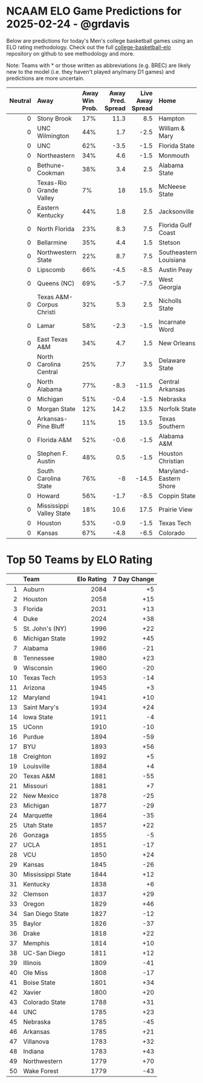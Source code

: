 # NCAAM ELO Game Predictions for 2025-02-24 - @grdavis
Below are predictions for today's Men's college basketball games using an ELO rating methodology. Check out the full [college-basketball-elo](https://github.com/grdavis/college-basketball-elo) repository on github to see methodology and more.

Note: Teams with * or those written as abbreviations (e.g. BREC) are likely new to the model (i.e. they haven't played any/many D1 games) and predictions are more uncertain.

|   Neutral | Away                     | Away Win Prob.   |   Away Pred. Spread |   Live Away Spread | Home                   | Home Win Prob.   |   Home Pred. Spread |
|----------:|:-------------------------|:-----------------|--------------------:|-------------------:|:-----------------------|:-----------------|--------------------:|
|         0 | Stony Brook              | 17%              |                11.3 |                8.5 | Hampton                | 83%              |               -11.3 |
|         0 | UNC Wilmington           | 44%              |                 1.7 |               -2.5 | William & Mary         | 56%              |                -1.7 |
|         0 | UNC                      | 62%              |                -3.5 |               -1.5 | Florida State          | 38%              |                 3.5 |
|         0 | Northeastern             | 34%              |                 4.6 |               -1.5 | Monmouth               | 66%              |                -4.6 |
|         0 | Bethune-Cookman          | 38%              |                 3.4 |                2.5 | Alabama State          | 62%              |                -3.4 |
|         0 | Texas-Rio Grande Valley  | 7%               |                18   |               15.5 | McNeese State          | 93%              |               -18   |
|         0 | Eastern Kentucky         | 44%              |                 1.8 |                2.5 | Jacksonville           | 56%              |                -1.8 |
|         0 | North Florida            | 23%              |                 8.3 |                7.5 | Florida Gulf Coast     | 77%              |                -8.3 |
|         0 | Bellarmine               | 35%              |                 4.4 |                1.5 | Stetson                | 65%              |                -4.4 |
|         0 | Northwestern State       | 22%              |                 8.7 |                7.5 | Southeastern Louisiana | 78%              |                -8.7 |
|         0 | Lipscomb                 | 66%              |                -4.5 |               -8.5 | Austin Peay            | 34%              |                 4.5 |
|         0 | Queens (NC)              | 69%              |                -5.7 |               -7.5 | West Georgia           | 31%              |                 5.7 |
|         0 | Texas A&M-Corpus Christi | 32%              |                 5.3 |                2.5 | Nicholls State         | 68%              |                -5.3 |
|         0 | Lamar                    | 58%              |                -2.3 |               -1.5 | Incarnate Word         | 42%              |                 2.3 |
|         0 | East Texas A&M           | 34%              |                 4.7 |                1.5 | New Orleans            | 66%              |                -4.7 |
|         0 | North Carolina Central   | 25%              |                 7.7 |                3.5 | Delaware State         | 75%              |                -7.7 |
|         0 | North Alabama            | 77%              |                -8.3 |              -11.5 | Central Arkansas       | 23%              |                 8.3 |
|         0 | Michigan                 | 51%              |                -0.4 |               -1.5 | Nebraska               | 49%              |                 0.4 |
|         0 | Morgan State             | 12%              |                14.2 |               13.5 | Norfolk State          | 88%              |               -14.2 |
|         0 | Arkansas-Pine Bluff      | 11%              |                15   |               13.5 | Texas Southern         | 89%              |               -15   |
|         0 | Florida A&M              | 52%              |                -0.6 |               -1.5 | Alabama A&M            | 48%              |                 0.6 |
|         0 | Stephen F. Austin        | 48%              |                 0.5 |               -1.5 | Houston Christian      | 52%              |                -0.5 |
|         0 | South Carolina State     | 76%              |                -8   |              -14.5 | Maryland-Eastern Shore | 24%              |                 8   |
|         0 | Howard                   | 56%              |                -1.7 |               -8.5 | Coppin State           | 44%              |                 1.7 |
|         0 | Mississippi Valley State | 18%              |                10.6 |               17.5 | Prairie View           | 82%              |               -10.6 |
|         0 | Houston                  | 53%              |                -0.9 |               -1.5 | Texas Tech             | 47%              |                 0.9 |
|         0 | Kansas                   | 67%              |                -4.8 |               -6.5 | Colorado               | 33%              |                 4.8 |

# Top 50 Teams by ELO Rating
|    | Team              |   Elo Rating |   7 Day Change |
|---:|:------------------|-------------:|---------------:|
|  1 | Auburn            |         2084 |             +5 |
|  2 | Houston           |         2058 |            +15 |
|  3 | Florida           |         2031 |            +13 |
|  4 | Duke              |         2024 |            +38 |
|  5 | St. John's (NY)   |         1996 |            +22 |
|  6 | Michigan State    |         1992 |            +45 |
|  7 | Alabama           |         1986 |            -21 |
|  8 | Tennessee         |         1980 |            +23 |
|  9 | Wisconsin         |         1960 |            -20 |
| 10 | Texas Tech        |         1953 |            -14 |
| 11 | Arizona           |         1945 |             +3 |
| 12 | Maryland          |         1941 |            +10 |
| 13 | Saint Mary's      |         1934 |            +24 |
| 14 | Iowa State        |         1911 |             -4 |
| 15 | UConn             |         1910 |            -10 |
| 16 | Purdue            |         1894 |            -59 |
| 17 | BYU               |         1893 |            +56 |
| 18 | Creighton         |         1892 |             +5 |
| 19 | Louisville        |         1884 |             +4 |
| 20 | Texas A&M         |         1881 |            -55 |
| 21 | Missouri          |         1881 |             +7 |
| 22 | New Mexico        |         1878 |            -25 |
| 23 | Michigan          |         1877 |            -29 |
| 24 | Marquette         |         1864 |            -35 |
| 25 | Utah State        |         1857 |            +22 |
| 26 | Gonzaga           |         1855 |             -5 |
| 27 | UCLA              |         1851 |            -17 |
| 28 | VCU               |         1850 |            +24 |
| 29 | Kansas            |         1845 |            -26 |
| 30 | Mississippi State |         1844 |            +12 |
| 31 | Kentucky          |         1838 |             +6 |
| 32 | Clemson           |         1837 |            +29 |
| 33 | Oregon            |         1829 |            +46 |
| 34 | San Diego State   |         1827 |            -12 |
| 35 | Baylor            |         1826 |            -37 |
| 36 | Drake             |         1818 |            +22 |
| 37 | Memphis           |         1814 |            +10 |
| 38 | UC-San Diego      |         1811 |            +12 |
| 39 | Illinois          |         1809 |            -41 |
| 40 | Ole Miss          |         1808 |            -17 |
| 41 | Boise State       |         1801 |            +34 |
| 42 | Xavier            |         1800 |            +20 |
| 43 | Colorado State    |         1788 |            +31 |
| 44 | UNC               |         1785 |            +23 |
| 45 | Nebraska          |         1785 |            -45 |
| 46 | Arkansas          |         1785 |            +21 |
| 47 | Villanova         |         1783 |            +32 |
| 48 | Indiana           |         1783 |            +43 |
| 49 | Northwestern      |         1779 |            +70 |
| 50 | Wake Forest       |         1779 |            -43 |